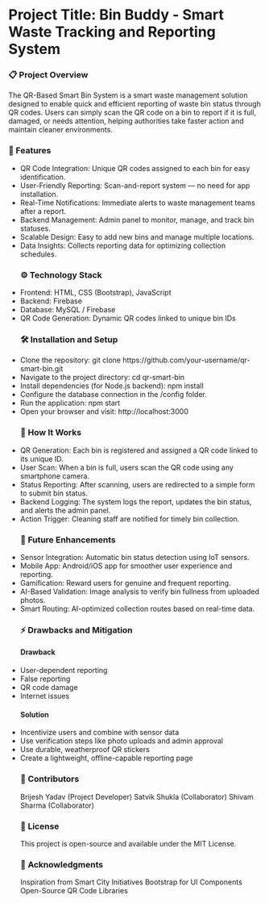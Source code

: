 <h1>Project Title: Bin Buddy - Smart Waste Tracking and Reporting System</h1>

<h3>📋 Project Overview</h3>
The QR-Based Smart Bin System is a smart waste management solution designed to enable quick and efficient reporting of waste bin status through QR codes. Users can simply scan the QR code on a bin to report if it is full, damaged, or needs attention, helping authorities take faster action and maintain cleaner environments.

<h3>🧩 Features</h3>
<ul>
<li>QR Code Integration: Unique QR codes assigned to each bin for easy identification.</li>
<li>User-Friendly Reporting: Scan-and-report system — no need for app installation.</li>
<li>Real-Time Notifications: Immediate alerts to waste management teams after a report.</li>
<li>Backend Management: Admin panel to monitor, manage, and track bin statuses.</li>
<li>Scalable Design: Easy to add new bins and manage multiple locations.</li>
<li>Data Insights: Collects reporting data for optimizing collection schedules.</li>

<h3>⚙️ Technology Stack</h3>
<li>Frontend: HTML, CSS (Bootstrap), JavaScript</li>
<li>Backend: Firebase</li>
<li>Database: MySQL / Firebase</li>
<li>QR Code Generation: Dynamic QR codes linked to unique bin IDs</li>


<h3>🛠️ Installation and Setup</h3>
<li>Clone the repository: git clone https://github.com/your-username/qr-smart-bin.git</li>
<li>Navigate to the project directory: cd qr-smart-bin</li>
<li>Install dependencies (for Node.js backend): npm install</li>
<li>Configure the database connection in the /config folder.</li>
<li>Run the application: npm start</li>
<li>Open your browser and visit: http://localhost:3000</li>


<h3>🧠 How It Works</h3>
<li>QR Generation: Each bin is registered and assigned a QR code linked to its unique ID.</li>
<li>User Scan: When a bin is full, users scan the QR code using any smartphone camera.</li>
<li>Status Reporting: After scanning, users are redirected to a simple form to submit bin status.</li>
<li>Backend Logging: The system logs the report, updates the bin status, and alerts the admin panel.</li>
<li>Action Trigger: Cleaning staff are notified for timely bin collection. </li>


<h3>🚀 Future Enhancements</h3>
<li>Sensor Integration: Automatic bin status detection using IoT sensors.</li>
<li>Mobile App: Android/iOS app for smoother user experience and reporting.</li>
<li>Gamification: Reward users for genuine and frequent reporting.</li>
<li>AI-Based Validation: Image analysis to verify bin fullness from uploaded photos.</li>
<li>Smart Routing: AI-optimized collection routes based on real-time data.</li>


<h3>⚡ Drawbacks and Mitigation</h3>

<h4>Drawback</h4>            
<li>User-dependent reporting</li>
<li>False reporting</li>
<li>QR code damage</li>
<li>Internet issues</li>
<h4>Solution</h4>
<li>Incentivize users and combine with sensor data</li>
<li>Use verification steps like photo uploads and admin approval</li>
<li>Use durable, weatherproof QR stickers</li>
<li>Create a lightweight, offline-capable reporting page</li>


<h3>🙌 Contributors</h3>
Brijesh Yadav (Project Developer)
Satvik Shukla (Collaborator)
Shivam Sharma (Collaborator)


<h3>📄 License</h3>
This project is open-source and available under the MIT License.


<h3>🌟 Acknowledgments</h3>
Inspiration from Smart City Initiatives
Bootstrap for UI Components
Open-Source QR Code Libraries
